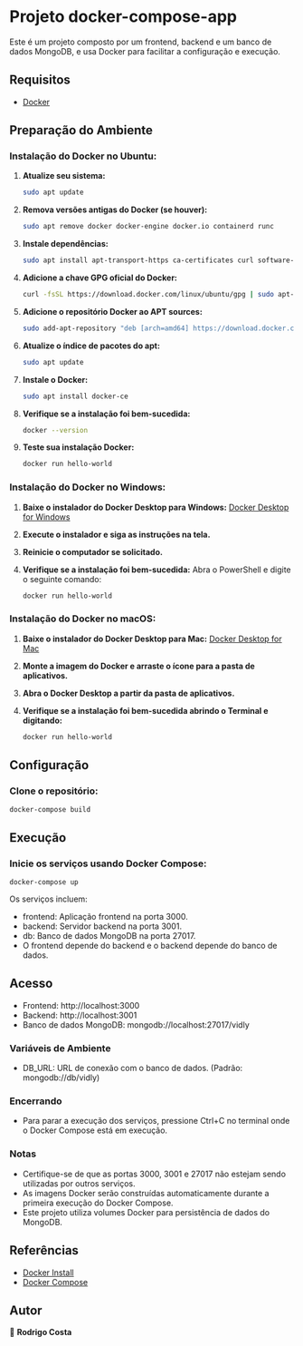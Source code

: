 # Projeto docker-compose-app

Este é um projeto composto por um frontend, backend e um banco de dados MongoDB, e usa Docker para facilitar a configuração e execução.

## Requisitos
- [Docker](https://www.docker.com/get-started/)

## Preparação do Ambiente
### Instalação do Docker no Ubuntu:

1. **Atualize seu sistema:**
   ```bash
   sudo apt update
2. **Remova versões antigas do Docker (se houver):**
   ```bash
   sudo apt remove docker docker-engine docker.io containerd runc
3. **Instale dependências:**
   ```bash
   sudo apt install apt-transport-https ca-certificates curl software-properties-common
4. **Adicione a chave GPG oficial do Docker:**
   ```bash
   curl -fsSL https://download.docker.com/linux/ubuntu/gpg | sudo apt-key add -
5. **Adicione o repositório Docker ao APT sources:**
   ```bash
   sudo add-apt-repository "deb [arch=amd64] https://download.docker.com/linux/ubuntu $(lsb_release -cs) stable"
6. **Atualize o índice de pacotes do apt:**
   ```bash
   sudo apt update
7. **Instale o Docker:**
   ```bash
   sudo apt install docker-ce
8. **Verifique se a instalação foi bem-sucedida:**
   ```bash
   docker --version
9. **Teste sua instalação Docker:**
   ```bash
   docker run hello-world

### Instalação do Docker no Windows:

1. **Baixe o instalador do Docker Desktop para Windows:** [Docker Desktop for Windows](https://hub.docker.com/editions/community/docker-ce-desktop-windows)

2. **Execute o instalador e siga as instruções na tela.**

3. **Reinicie o computador se solicitado.**

4. **Verifique se a instalação foi bem-sucedida:**
   Abra o PowerShell e digite o seguinte comando:
   ```bash
   docker run hello-world

### Instalação do Docker no macOS:

1. **Baixe o instalador do Docker Desktop para Mac:** [Docker Desktop for Mac](https://hub.docker.com/editions/community/docker-ce-desktop-mac)

2. **Monte a imagem do Docker e arraste o ícone para a pasta de aplicativos.**

3. **Abra o Docker Desktop a partir da pasta de aplicativos.**

4. **Verifique se a instalação foi bem-sucedida abrindo o Terminal e digitando:**
    ```bash
    docker run hello-world
    ``` 
## Configuração  

### Clone o repositório:    
    docker-compose build
    
## Execução

### Inicie os serviços usando Docker Compose:
    
    docker-compose up

Os serviços incluem:
- frontend: Aplicação frontend na porta 3000.
- backend: Servidor backend na porta 3001.
- db: Banco de dados MongoDB na porta 27017.
- O frontend depende do backend e o backend depende do banco de dados.

## Acesso

- Frontend: http://localhost:3000
- Backend: http://localhost:3001
- Banco de dados MongoDB: mongodb://localhost:27017/vidly

### Variáveis de Ambiente
- DB_URL: URL de conexão com o banco de dados. (Padrão: mongodb://db/vidly)

### Encerrando
- Para parar a execução dos serviços, pressione Ctrl+C no terminal onde o Docker Compose está em execução.

### Notas

- Certifique-se de que as portas 3000, 3001 e 27017 não estejam sendo utilizadas por outros serviços.
- As imagens Docker serão construídas automaticamente durante a primeira execução do Docker Compose.
- Este projeto utiliza volumes Docker para persistência de dados do MongoDB.

## Referências
- [Docker Install](https://docs.docker.com/engine/install/)
- [Docker Compose](https://docs.docker.com/compose/)
## Autor
👤 **Rodrigo Costa**
